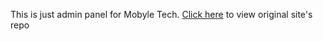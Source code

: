 This is just admin panel for Mobyle Tech. 
[Click here](https://github.com/Saral33/online-mobile-shop-mobyletech) to view original site's repo
